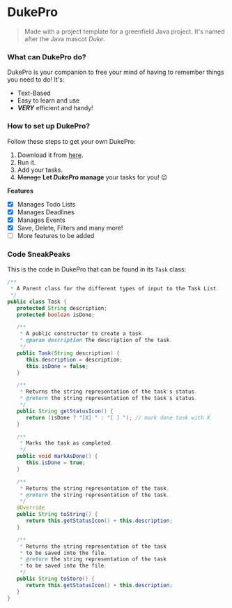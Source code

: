# DukePro

> Made with a project template for a greenfield Java project. It's named after the Java mascot _Duke_. 

### What can DukePro do?

DukePro is your companion to free your mind of having to remember things you need to do! It's:
- Text-Based
- Easy to learn and use
- **_VERY_** efficient and handy!


### How to set up DukePro?
Follow these steps to get your own DukePro:
1. Download it from [here](https://github.com/janjanchen/ip). 
2. Run it. 
3. Add your tasks. 
4. ~~Manage~~ **Let _DukePro_ manage** your tasks for you! :wink:


**Features**

- [X] Manages Todo Lists
- [X] Manages Deadlines
- [X] Manages Events
- [X] Save, Delete, Filters and many more!
- [ ] More features to be added

### Code SneakPeaks
This is the code in DukePro that can be found in its `Task` class:
```java
/**
 * A Parent class for the different types of input to the Task List.
 */
public class Task {
   protected String description;
   protected boolean isDone;

   /**
    * A public constructor to create a task.
    * @param description The description of the task.
    */
   public Task(String description) {
      this.description = description;
      this.isDone = false;
   }

   /**
    * Returns the string representation of the task's status.
    * @return the string representation of the task's status.
    */
   public String getStatusIcon() {
      return (isDone ? "[X] " : "[ ] "); // mark done task with X
   }

   /**
    * Marks the task as completed.
    */
   public void markAsDone() {
      this.isDone = true;
   }

   /**
    * Returns the string representation of the task.
    * @return the string representation of the task.
    */
   @Override
   public String toString() {
      return this.getStatusIcon() + this.description;
   }

   /**
    * Returns the string representation of the task
    * to be saved into the file.
    * @return the string representation of the task
    * to be saved into the file.
    */
   public String toStore() {
      return this.getStatusIcon() + this.description;
   }
}
```
